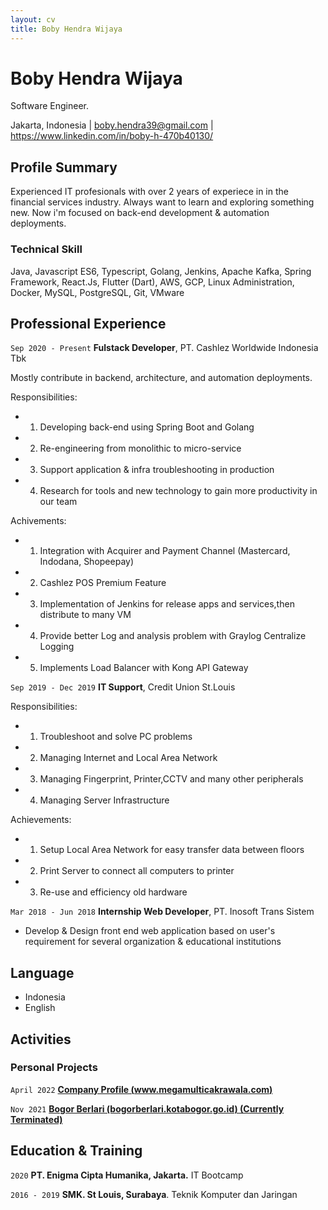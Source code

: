 ```yaml
---
layout: cv
title: Boby Hendra Wijaya
---
```

# Boby Hendra Wijaya
Software Engineer.

<div id="webaddress">
<text>Jakarta, Indonesia</text>
| <a href="mailto:boby.hendra39@gmail.com">boby.hendra39@gmail.com</a>
| <a href="https://www.linkedin.com/in/boby-h-470b40130/">https://www.linkedin.com/in/boby-h-470b40130/</a>
</div>


## Profile Summary
Experienced IT profesionals with over 2 years of experiece in in the financial services industry.
Always want to learn and exploring something new. Now i'm focused on back-end development & automation deployments.
### Technical Skill
Java, Javascript ES6, Typescript, Golang, Jenkins, Apache Kafka, Spring Framework, React.Js, Flutter (Dart), AWS, GCP, Linux Administration, Docker, MySQL, PostgreSQL, Git, VMware

## Professional Experience

`Sep 2020 - Present`
__Fulstack Developer__, PT. Cashlez Worldwide Indonesia Tbk

Mostly contribute in backend, architecture, and automation deployments.

Responsibilities:
- 1) Developing back-end using Spring Boot and Golang
- 2) Re-engineering from monolithic to micro-service
- 3) Support application & infra troubleshooting in production
- 4) Research for tools and new technology to gain more productivity in our team

Achivements:
- 1) Integration with Acquirer and Payment Channel (Mastercard, Indodana, Shopeepay)
- 2) Cashlez POS Premium Feature
- 3) Implementation of Jenkins for release apps and services,then distribute to many VM
- 4) Provide better Log and analysis problem with Graylog Centralize Logging
- 5) Implements Load Balancer with Kong API Gateway

`Sep 2019 - Dec 2019`
__IT Support__, Credit Union St.Louis

Responsibilities:
- 1) Troubleshoot and solve PC problems
- 2) Managing Internet and Local Area Network
- 3) Managing Fingerprint, Printer,CCTV and many other peripherals
- 4) Managing Server Infrastructure

Achievements:
- 1) Setup Local Area Network for easy transfer data between floors
- 2) Print Server to connect all computers to printer
- 3) Re-use and efficiency old hardware

`Mar 2018 - Jun 2018`
__Internship Web Developer__, PT. Inosoft Trans Sistem

- Develop & Design front end web application based on user's requirement for several
 organization & educational institutions

## Language
- Indonesia
- English

<!-- <div style="page-break-after: always;"></div> -->
## Activities
### Personal Projects
`April 2022`
[**Company Profile (www.megamulticakrawala.com)**](https://www.megamulticakrawala.com)

`Nov 2021`
[**Bogor Berlari (bogorberlari.kotabogor.go.id) (Currently Terminated)**](https://bogorberlari.kotabogor.go.id)

## Education & Training

`2020`
__PT. Enigma Cipta Humanika, Jakarta.__ IT Bootcamp

`2016 - 2019`
__SMK. St Louis, Surabaya__. Teknik Komputer dan Jaringan

<!-- ### Footer
Last updated: Feb 2023 -->
